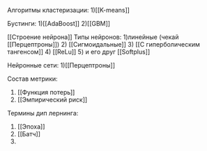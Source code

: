 Алгоритмы кластеризации:
1)[[K-means]]

Бустинги:
1)[[AdaBoost]]
2)[[GBM]]

[[Строение нейрона]]
Типы нейронов:
1)линейные (чекай [[Перцептроны]])
2) [[Сигмоидальные]]
3) [[С гиперболическим тангенсом]]
4) [[ReLu]]
5) и его друг [[Softplus]]

Нейронные сети:
1)[[Перцептроны]]

Состав метрики:
1) [[Функция потерь]]
2) [[Эмпирический риск]]

Термины дип лернинга: 
1) [[Эпоха]]
2) [[Батч]]
3) 